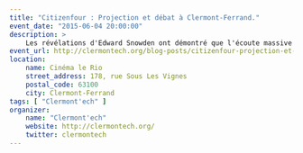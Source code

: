 ```yaml
---
title: "Citizenfour : Projection et débat à Clermont-Ferrand."
event_date: "2015-06-04 20:00:00"
description: >
    Les révélations d'Edward Snowden ont démontré que l'écoute massive de la population n'est plus de l'ordre du fantasme. Parce que nous pensons qu'être informé sur ce sujet est important, nous avons décidé d'organiser, en collaboration avec le cinéma Le Rio, une projection suivie d'un débat avec plusieurs invités dont Vincent Mazenod et Laurent Chemla. Après avoir recueilli les réactions qui feront suite au film, nous discuterons de la surveillance de masse, de la vie privée et, également, de l'actualité à l'étranger mais surtout en France.
event_url: http://clermontech.org/blog-posts/citizenfour-projection-et-debat-a-clermont-ferrand.html
location:
    name: Cinéma le Rio
    street_address: 178, rue Sous Les Vignes
    postal_code: 63100
    city: Clermont-Ferrand
tags: [ "Clermont'ech" ]
organizer:
    name: "Clermont'ech"
    website: http://clermontech.org/
    twitter: clermontech
---
```

